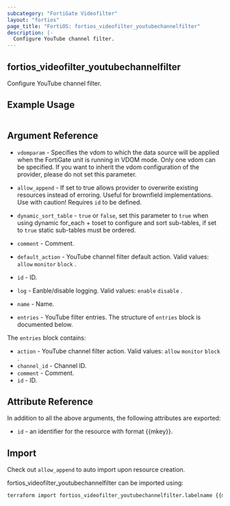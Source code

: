 ```yaml
---
subcategory: "FortiGate Videofilter"
layout: "fortios"
page_title: "FortiOS: fortios_videofilter_youtubechannelfilter"
description: |-
  Configure YouTube channel filter.
---
```


## fortios_videofilter_youtubechannelfilter
Configure YouTube channel filter.

## Example Usage

```hcl

```

## Argument Reference
* `vdomparam` - Specifies the vdom to which the data source will be applied when the FortiGate unit is running in VDOM mode. Only one vdom can be specified. If you want to inherit the vdom configuration of the provider, please do not set this parameter.
* `allow_append` - If set to true allows provider to overwrite existing resources instead of erroring. Useful for brownfield implementations. Use with caution! Requires `id` to be defined.
* `dynamic_sort_table` - `true` or `false`, set this parameter to `true` when using dynamic for_each + toset to configure and sort sub-tables, if set to `true` static sub-tables must be ordered.

* `comment` - Comment.
* `default_action` - YouTube channel filter default action. Valid values: `allow` `monitor` `block` .
* `id` - ID.
* `log` - Eanble/disable logging. Valid values: `enable` `disable` .
* `name` - Name.
* `entries` - YouTube filter entries. The structure of `entries` block is documented below.

The `entries` block contains:

* `action` - YouTube channel filter action. Valid values: `allow` `monitor` `block` .
* `channel_id` - Channel ID.
* `comment` - Comment.
* `id` - ID.

## Attribute Reference

In addition to all the above arguments, the following attributes are exported:
* `id` - an identifier for the resource with format {{mkey}}.

## Import

Check out `allow_append` to auto import upon resource creation.

fortios_videofilter_youtubechannelfilter can be imported using:
```sh
terraform import fortios_videofilter_youtubechannelfilter.labelname {{mkey}}
```
